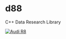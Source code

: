 # d88
C++ Data Research Library

[![Audi R8](http://img.youtube.com/vi/oDPl95J3FXM/1.jpg)](https://www.youtube.com/watch?v=oDPl95J3FXM "D88")
